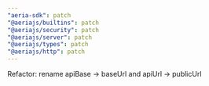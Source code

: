 ```yaml
---
"aeria-sdk": patch
"@aeriajs/builtins": patch
"@aeriajs/security": patch
"@aeriajs/server": patch
"@aeriajs/types": patch
"@aeriajs/http": patch
---
```


Refactor: rename apiBase -> baseUrl and apiUrl -> publicUrl
